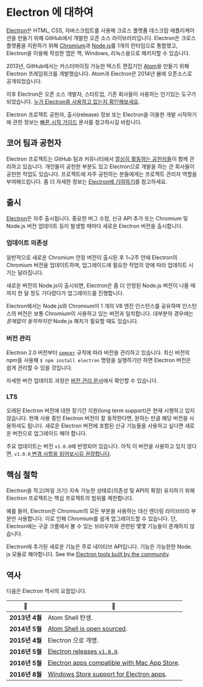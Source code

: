 # Electron 에 대하여

[Electron](https://electronjs.org)은 HTML, CSS, 자바스크립트를 사용해 크로스 플랫폼 데스크탑 애플리케이션을 만들기 위해 GitHub에서 개발한 오픈 소스 라이브러리입니다. Electron은 크로스 플랫폼을 지원하기 위해 [Chromium](https://www.chromium.org/Home)과 [Node.js](https://nodejs.org)를 1개의 런타임으로 통합했고, Electron을 이용해 작성한 앱은 맥, Windows, 리눅스용으로 패키지할 수 있습니다.

2013년, GitHub에서는 커스터마이징 가능한 텍스트 편집기인 [Atom](https://atom.io)을 만들기 위해 Electron 프레임워크를 개발했습니다. Atom과 Electron은 2014년 봄에 오픈소스로 공개되었습니다.

이후 Electron은 오픈 소스 개발자, 스타트업, 기존 회사들이 사용하는 인기있는 도구가 되었습니다. [누가 Electron을 사용하고 있는지 확인해보세요](https://electronjs.org/apps).

Electron 프로젝트 공헌자, 출시(release) 정보 또는 Electron을 이용한 개발 시작하기에 관한 정보는 [빠른 시작 가이드](quick-start.md) 문서를 참고하시길 바랍니다.

## 코어 팀과 공헌자

Electron 프로젝트는 GitHub 팀과 커뮤니티에서 [열심히 활동하는 공헌자들](https://github.com/electron/electron/graphs/contributors)이 함께 관리하고 있습니다. 개인들이 공헌한 부분도 있고 Electron으로 개발을 하는 큰 회사들이 공헌한 작업도 있습니다. 프로젝트에 자주 공헌하는 분들에게는 프로젝트 관리자 역할을 부여해드립니다. 좀 더 자세한 정보는 [Electron에 기여하기](https://github.com/electron/electron/blob/master/CONTRIBUTING.md)를 참고하세요.

## 출시

[Electron](https://github.com/electron/electron/releases)은 자주 출시됩니다. 중요한 버그 수정, 신규 API 추가 또는 Chromium 및 Node.js 버전 업데이트 등이 발생할 때마다 새로운 Electron 버전을 출시합니다.

### 업데이트 의존성

일반적으로 새로운 Chromium 안정 버전이 출시된 후 1~2주 안에 Electron의 Chromium 버전을 업데이트하며, 업그레이드에 필요한 작업의 양에 따라 업데이트 시기는 달라집니다.

새로운 버전의 Node.js이 출시되면, Electron은 좀 더 안정된 Node.js 버전이 나올 때까지 한 달 정도 기다렸다가 업그레이드를 진행합니다.

Electron에서는 Node.js와 Chromium이 1 개의 V8 엔진 인스턴스를 공유하며 인스턴스의 버전은 보통 Chromium이 사용하고 있는 버전과 일치합니다. 대부분의 경우에는 *문제없이 동작하지만* Node.js 패치가 필요할 때도 있습니다.

### 버전 관리

Electron 2.0 버전부터 [`semver`](https://semver.org) 규칙에 따라 버전을 관리하고 있습니다. 최신 버전의 npm을 사용해 `$ npm install electron` 명령을 실행하기만 하면 Electron 버전은 쉽게 관리할 수 있을 것입니다.

자세한 버전 업데이트 과정은 [버전 관리 문서](electron-versioning.md)에서 확인할 수 있습니다.

### LTS

오래된 Electron 버전에 대한 장기간 지원(long term support)은 현재 시행하고 있지 않습니다. 현재 사용 중인 Electron 버전이 잘 동작한다면, 원하는 만큼 해당 버전을 사용하셔도 됩니다. 새로운 Electron 버전에 포함된 신규 기능들을 사용하고 싶다면 새로운 버전으로 업그레이드 해야 합니다.

주요 업데이트는 버전 `v1.0.0`에 반영되어 있습니다. 아직 이 버전을 사용하고 있지 않다면, `v1.0.0`[ 변경 사항을 읽어보시길 권장합니다](https://electronjs.org/blog/electron-1-0).

## 핵심 철학

Electron을 작고(파일 크기) 지속 가능한 상태로(의존성 및 API의 확장) 유지하기 위해 Electron 프로젝트는 핵심 프로젝트의 범위를 제한합니다.

예를 들어, Electron은 Chromium의 모든 부분을 사용하는 대신 렌더링 라이브러리 부분만 사용합니다. 이로 인해 Chromium를 쉽게 업그레이드할 수 있습니다. 단, Electron에는 구글 크롬에서 볼 수 있는 브라우저와 관련된 몇몇 기능들이 존재하지 않습니다.

Electron에 추가된 새로운 기능은 주로 네이티브 API입니다. 기능은 가능한한 Node. js 모듈로 해야합니다. See the [Electron tools built by the community](https://electronjs.org/community).

## 역사

다음은 Electron 역사의 요점입니다.

| 📆            | 🎉                                                                                           |
| ------------ | ------------------------------------------------------------------------------------------- |
| **2013년 4월** | Atom Shell 탄생.                                                                              |
| **2014년 5월** | [Atom Shell is open sourced](https://blog.atom.io/2014/05/06/atom-is-now-open-source.html). |
| **2015년 4월** | Electron 으로 개명.                                                                             |
| **2016년 5월** | [Electron releases `v1.0.0`](https://electronjs.org/blog/electron-1-0).                     |
| **2016년 5월** | [Electron apps compatible with Mac App Store](mac-app-store-submission-guide.md).           |
| **2016년 8월** | [Windows Store support for Electron apps](windows-store-guide.md).                          |